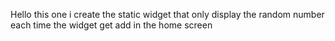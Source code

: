Hello
this one i create the static widget that only display the random number each time the widget get add in the home screen
